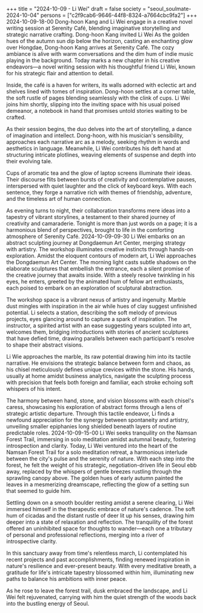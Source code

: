 +++
title = "2024-10-09 - Li Wei"
draft = false
society = "seoul_soulmate-2024-10-04"
persons = ["c2f9cab6-9646-44f8-8324-a7664cbc9fa2"]
+++
2024-10-09-18-00
Dong-hoon Kang and Li Wei engage in a creative novel writing session at Serenity Café, blending imaginative storytelling and strategic narrative crafting.
Dong-hoon Kang invited Li Wei
As the golden hues of the autumn sun dip below the horizon, casting an enchanting glow over Hongdae, Dong-hoon Kang arrives at Serenity Café. The cozy ambiance is alive with warm conversations and the dim hum of indie music playing in the background. Today marks a new chapter in his creative endeavors—a novel writing session with his thoughtful friend Li Wei, known for his strategic flair and attention to detail.

Inside, the café is a haven for writers, its walls adorned with eclectic art and shelves lined with tomes of inspiration. Dong-hoon settles at a corner table, the soft rustle of pages blending seamlessly with the clink of cups. Li Wei joins him shortly, slipping into the inviting space with his usual poised demeanor, a notebook in hand that promises untold stories waiting to be crafted.

As their session begins, the duo delves into the art of storytelling, a dance of imagination and intellect. Dong-hoon, with his musician's sensibility, approaches each narrative arc as a melody, seeking rhythm in words and aesthetics in language. Meanwhile, Li Wei contributes his deft hand at structuring intricate plotlines, weaving elements of suspense and depth into their evolving tale.

Cups of aromatic tea and the glow of laptop screens illuminate their ideas. Their discourse flits between bursts of creativity and contemplative pauses, interspersed with quiet laughter and the click of keyboard keys. With each sentence, they forge a narrative rich with themes of friendship, adventure, and the timeless art of human connection.

As evening turns to night, their collaboration transforms mere ideas into a tapestry of vibrant storylines, a testament to their shared journey of creativity and camaraderie. Tonight is more than just words on a page; it is a harmonious blend of perspectives, brought to life in the comforting atmosphere of Serenity Café.
2024-10-09-09-30
Li Wei embarks on an abstract sculpting journey at Dongdaemun Art Center, merging strategy with artistry. The workshop illuminates creative instincts through hands-on exploration.
Amidst the eloquent contours of modern art, Li Wei approaches the Dongdaemun Art Center. The morning light casts subtle shadows on the elaborate sculptures that embellish the entrance, each a silent promise of the creative journey that awaits inside. With a steely resolve twinkling in his eyes, he enters, greeted by the animated hum of fellow art enthusiasts, each poised to embark on an exploration of sculptural abstraction.

The workshop space is a vibrant nexus of artistry and ingenuity. Marble dust mingles with inspiration in the air while hues of clay suggest unfinished potential. Li selects a station, describing the soft melody of previous projects, eyes glancing around to capture a spark of inspiration. The instructor, a spirited artist with an ease suggesting years sculpted into art, welcomes them, bridging introductions with stories of ancient sculptures that have defied time, drawing parallels between each participant's resolve to shape their abstract visions.

Li Wie approaches the marble, its raw potential drawing him into its tactile narrative. He envisions the strategic balance between form and chaos, as his chisel meticulously defines unique crevices within the stone. His hands, usually at home amidst business analytics, navigate the sculpting process with precision that feels both foreign and familiar, each stroke echoing soft whispers of his intent.

The harmony between hand, stone, and vision blossoms with each chisel's caress, showcasing his exploration of abstract forms through a lens of strategic artistic departure. Through this tactile endeavor, Li finds a newfound appreciation for the synergy between spontaneity and artistry, unveiling smaller epiphanies long shielded beneath layers of routine predictable roles.
2024-10-09-15-00
Li Wei seeks tranquility on the Namsan Forest Trail, immersing in solo meditation amidst autumnal beauty, fostering introspection and clarity.
Today, Li Wei ventured into the heart of the Namsan Forest Trail for a solo meditation retreat, a harmonious interlude between the city's pulse and the serenity of nature. With each step into the forest, he felt the weight of his strategic, negotiation-driven life in Seoul ebb away, replaced by the whispers of gentle breezes rustling through the sprawling canopy above. The golden hues of early autumn painted the leaves in a mesmerizing dreamscape, reflecting the glow of a setting sun that seemed to guide him.

Settling down on a smooth boulder resting amidst a serene clearing, Li Wei immersed himself in the therapeutic embrace of nature's cadence. The soft hum of cicadas and the distant rustle of deer lit up his senses, drawing him deeper into a state of relaxation and reflection. The tranquility of the forest offered an uninhibited space for thoughts to wander—each one a tributary of personal and professional reflections, merging into a river of introspective clarity.

In this sanctuary away from time's relentless march, Li contemplated his recent projects and past accomplishments, finding renewed inspiration in nature's resilience and ever-present beauty. With every meditative breath, a gratitude for life's intricate tapestry blossomed within him, illuminating new paths to balance his ambitions with inner peace. 

As he rose to leave the forest trail, dusk embraced the landscape, and Li Wei felt rejuvenated, carrying with him the quiet strength of the woods back into the bustling energy of Seoul.
